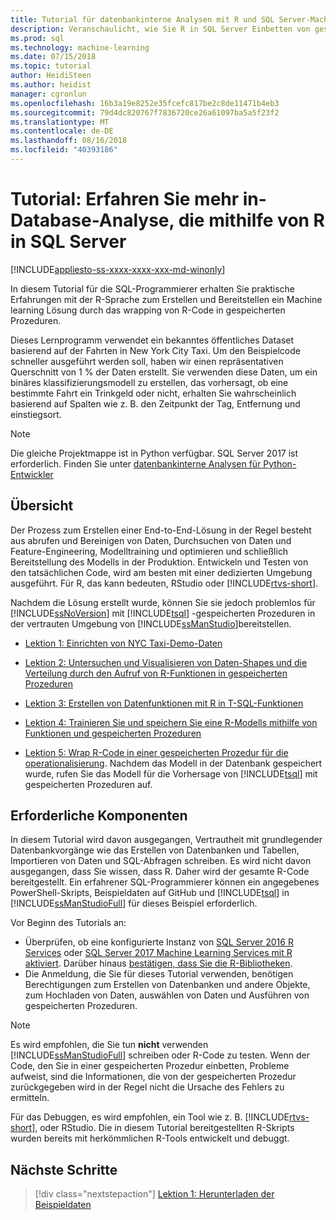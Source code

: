 ```yaml
---
title: Tutorial für datenbankinterne Analysen mit R und SQL Server-Machine Learning | Microsoft-Dokumentation
description: Veranschaulicht, wie Sie R in SQL Server Einbetten von gespeicherten Prozeduren und T-SQL-Funktionen
ms.prod: sql
ms.technology: machine-learning
ms.date: 07/15/2018
ms.topic: tutorial
author: HeidiSteen
ms.author: heidist
manager: cgronlun
ms.openlocfilehash: 16b3a19e8252e35fcefc817be2c8de11471b4eb3
ms.sourcegitcommit: 79d4dc820767f7836720ce26a61097ba5a5f23f2
ms.translationtype: MT
ms.contentlocale: de-DE
ms.lasthandoff: 08/16/2018
ms.locfileid: "40393186"
---
```

# <a name="tutorial-learn-in-database-analytics-using-r-in-sql-server"></a>Tutorial: Erfahren Sie mehr in-Database-Analyse, die mithilfe von R in SQL Server
[!INCLUDE[appliesto-ss-xxxx-xxxx-xxx-md-winonly](../../includes/appliesto-ss-xxxx-xxxx-xxx-md-winonly.md)]

In diesem Tutorial für die SQL-Programmierer erhalten Sie praktische Erfahrungen mit der R-Sprache zum Erstellen und Bereitstellen ein Machine learning Lösung durch das wrapping von R-Code in gespeicherten Prozeduren.

Dieses Lernprogramm verwendet ein bekanntes öffentliches Dataset basierend auf der Fahrten in New York City Taxi. Um den Beispielcode schneller ausgeführt werden soll, haben wir einen repräsentativen Querschnitt von 1 % der Daten erstellt. Sie verwenden diese Daten, um ein binäres klassifizierungsmodell zu erstellen, das vorhersagt, ob eine bestimmte Fahrt ein Trinkgeld oder nicht, erhalten Sie wahrscheinlich basierend auf Spalten wie z. B. den Zeitpunkt der Tag, Entfernung und einstiegsort.

> [!NOTE]
> 
> Die gleiche Projektmappe ist in Python verfügbar. SQL Server 2017 ist erforderlich. Finden Sie unter [datenbankinterne Analysen für Python-Entwickler](../tutorials/sqldev-in-database-python-for-sql-developers.md)

## <a name="overview"></a>Übersicht

Der Prozess zum Erstellen einer End-to-End-Lösung in der Regel besteht aus abrufen und Bereinigen von Daten, Durchsuchen von Daten und Feature-Engineering, Modelltraining und optimieren und schließlich Bereitstellung des Modells in der Produktion. Entwickeln und Testen von den tatsächlichen Code, wird am besten mit einer dedizierten Umgebung ausgeführt. Für R, das kann bedeuten, RStudio oder [!INCLUDE[rtvs-short](../../includes/rtvs-short-md.md)].

Nachdem die Lösung erstellt wurde, können Sie sie jedoch problemlos für [!INCLUDE[ssNoVersion](../../includes/ssnoversion-md.md)] mit [!INCLUDE[tsql](../../includes/tsql-md.md)] -gespeicherten Prozeduren in der vertrauten Umgebung von [!INCLUDE[ssManStudio](../../includes/ssmanstudio-md.md)]bereitstellen.

- [Lektion 1: Einrichten von NYC Taxi-Demo-Daten](../tutorials/sqldev-download-the-sample-data.md)

- [Lektion 2: Untersuchen und Visualisieren von Daten-Shapes und die Verteilung durch den Aufruf von R-Funktionen in gespeicherten Prozeduren](../tutorials/sqldev-explore-and-visualize-the-data.md)

- [Lektion 3: Erstellen von Datenfunktionen mit R in T-SQL-Funktionen](../tutorials/sqldev-create-data-features-using-t-sql.md)
  
- [Lektion 4: Trainieren Sie und speichern Sie eine R-Modells mithilfe von Funktionen und gespeicherten Prozeduren](../r/sqldev-train-and-save-a-model-using-t-sql.md)
  
- [Lektion 5: Wrap R-Code in einer gespeicherten Prozedur für die operationalisierung](../tutorials/sqldev-operationalize-the-model.md). 
  Nachdem das Modell in der Datenbank gespeichert wurde, rufen Sie das Modell für die Vorhersage von [!INCLUDE[tsql](../../includes/tsql-md.md)] mit gespeicherten Prozeduren auf.

## <a name="prerequisites"></a>Erforderliche Komponenten

In diesem Tutorial wird davon ausgegangen, Vertrautheit mit grundlegender Datenbankvorgänge wie das Erstellen von Datenbanken und Tabellen, Importieren von Daten und SQL-Abfragen schreiben. Es wird nicht davon ausgegangen, dass Sie wissen, dass R. Daher wird der gesamte R-Code bereitgestellt. Ein erfahrener SQL-Programmierer können ein angegebenes PowerShell-Skripts, Beispieldaten auf GitHub und [!INCLUDE[tsql](../../includes/tsql-md.md)] in [!INCLUDE[ssManStudioFull](../../includes/ssmanstudiofull-md.md)] für dieses Beispiel erforderlich. 

Vor Beginn des Tutorials an:

- Überprüfen, ob eine konfigurierte Instanz von [SQL Server 2016 R Services](../install/sql-r-services-windows-install.md#verify-installation) oder [SQL Server 2017 Machine Learning Services mit R aktiviert](../install/sql-machine-learning-services-windows-install.md#verify-installation). Darüber hinaus [bestätigen, dass Sie die R-Bibliotheken](../r/determine-which-packages-are-installed-on-sql-server.md#get-the-r-library-location).
- Die Anmeldung, die Sie für dieses Tutorial verwenden, benötigen Berechtigungen zum Erstellen von Datenbanken und andere Objekte, zum Hochladen von Daten, auswählen von Daten und Ausführen von gespeicherten Prozeduren.

> [!NOTE]
> Es wird empfohlen, die Sie tun **nicht** verwenden [!INCLUDE[ssManStudioFull](../../includes/ssmanstudiofull-md.md)] schreiben oder R-Code zu testen. Wenn der Code, den Sie in einer gespeicherten Prozedur einbetten, Probleme aufweist, sind die Informationen, die von der gespeicherten Prozedur zurückgegeben wird in der Regel nicht die Ursache des Fehlers zu ermitteln.
> 
> Für das Debuggen, es wird empfohlen, ein Tool wie z. B. [!INCLUDE[rtvs-short](../../includes/rtvs-short-md.md)], oder RStudio. Die in diesem Tutorial bereitgestellten R-Skripts wurden bereits mit herkömmlichen R-Tools entwickelt und debuggt.

## <a name="next-steps"></a>Nächste Schritte

> [!div class="nextstepaction"]
> [Lektion 1: Herunterladen der Beispieldaten](../tutorials/sqldev-download-the-sample-data.md)